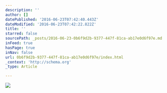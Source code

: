 ```yaml
---
description: ''
author: []
datePublished: '2016-06-23T07:42:40.443Z'
dateModified: '2016-06-23T07:42:22.822Z'
title: ''
starred: false
sourcePath: _posts/2016-06-23-0b6f9d2b-9377-447f-81ca-ab17e0d6f97e.md
inFeed: true
hasPage: true
inNav: false
url: 0b6f9d2b-9377-447f-81ca-ab17e0d6f97e/index.html
_context: 'http://schema.org'
_type: Article

---
```

![](https://the-grid-user-content.s3-us-west-2.amazonaws.com/43523860-8753-454c-afb8-480cf0a976d4.jpg)